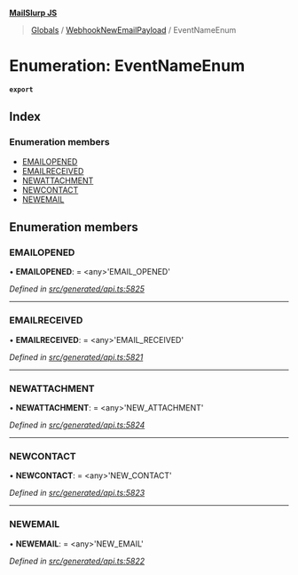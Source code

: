 **[MailSlurp JS](../README.md)**

> [Globals](../README.md) / [WebhookNewEmailPayload](../modules/webhooknewemailpayload.md) / EventNameEnum

# Enumeration: EventNameEnum

**`export`** 

## Index

### Enumeration members

* [EMAILOPENED](webhooknewemailpayload.eventnameenum.md#emailopened)
* [EMAILRECEIVED](webhooknewemailpayload.eventnameenum.md#emailreceived)
* [NEWATTACHMENT](webhooknewemailpayload.eventnameenum.md#newattachment)
* [NEWCONTACT](webhooknewemailpayload.eventnameenum.md#newcontact)
* [NEWEMAIL](webhooknewemailpayload.eventnameenum.md#newemail)

## Enumeration members

### EMAILOPENED

•  **EMAILOPENED**:  = \<any>'EMAIL\_OPENED'

*Defined in [src/generated/api.ts:5825](https://github.com/mailslurp/mailslurp-client/blob/d7397d3/src/generated/api.ts#L5825)*

___

### EMAILRECEIVED

•  **EMAILRECEIVED**:  = \<any>'EMAIL\_RECEIVED'

*Defined in [src/generated/api.ts:5821](https://github.com/mailslurp/mailslurp-client/blob/d7397d3/src/generated/api.ts#L5821)*

___

### NEWATTACHMENT

•  **NEWATTACHMENT**:  = \<any>'NEW\_ATTACHMENT'

*Defined in [src/generated/api.ts:5824](https://github.com/mailslurp/mailslurp-client/blob/d7397d3/src/generated/api.ts#L5824)*

___

### NEWCONTACT

•  **NEWCONTACT**:  = \<any>'NEW\_CONTACT'

*Defined in [src/generated/api.ts:5823](https://github.com/mailslurp/mailslurp-client/blob/d7397d3/src/generated/api.ts#L5823)*

___

### NEWEMAIL

•  **NEWEMAIL**:  = \<any>'NEW\_EMAIL'

*Defined in [src/generated/api.ts:5822](https://github.com/mailslurp/mailslurp-client/blob/d7397d3/src/generated/api.ts#L5822)*
